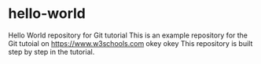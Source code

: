 # hello-world
Hello World repository for Git tutorial
This is an example repository for the Git tutoial on https://www.w3schools.com
okey okey
This repository is built step by step in the tutorial.
